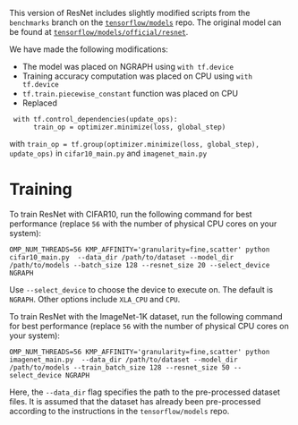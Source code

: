 This version of ResNet includes slightly modified scripts from the `benchmarks` branch on the [`tensorflow/models`](https://github.com/tensorflow/models) repo.
The original model can be found at [`tensorflow/models/official/resnet`](https://github.com/tensorflow/models/tree/master/official/resnet).

We have made the following modifications:
- The model was placed on NGRAPH using `with tf.device`
- Training accuracy computation was placed on CPU using `with tf.device`
- `tf.train.piecewise_constant` function was placed on CPU
- Replaced 
```
 with tf.control_dependencies(update_ops):
      train_op = optimizer.minimize(loss, global_step)
```
with
`train_op = tf.group(optimizer.minimize(loss, global_step), update_ops)`
in `cifar10_main.py` and `imagenet_main.py`

# Training

To train ResNet with CIFAR10, run the following command for best performance (replace `56` with the number of physical CPU cores on your system):

`OMP_NUM_THREADS=56 KMP_AFFINITY='granularity=fine,scatter' python cifar10_main.py 
--data_dir /path/to/dataset --model_dir /path/to/models --batch_size 128 --resnet_size 20 --select_device NGRAPH`

Use `--select_device` to choose the device to execute on. The default is `NGRAPH`. Other options include `XLA_CPU` and `CPU`.


To train ResNet with the ImageNet-1K dataset, run the following command for best performance (replace `56` with the number of physical CPU cores on your system):

`OMP_NUM_THREADS=56 KMP_AFFINITY='granularity=fine,scatter' python imagenet_main.py 
--data_dir /path/to/dataset --model_dir /path/to/models --train_batch_size 128 --resnet_size 50 --select_device NGRAPH`

Here, the `--data_dir` flag specifies the path to the pre-processed dataset files. It is assumed that the dataset has already been pre-processed according to the instructions in the `tensorflow/models` repo.
